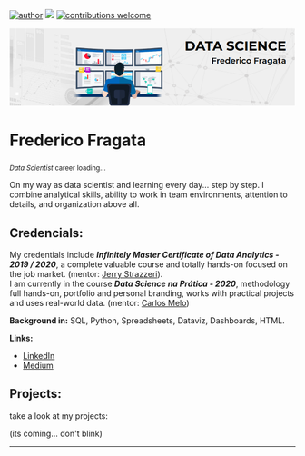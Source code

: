 [![author](https://img.shields.io/badge/author-fredtaranto-red.svg)](https://www.linkedin.com/in/fredericofragata/) [![](https://img.shields.io/badge/python-3.7+-blue.svg)](https://www.python.org/downloads/release/python-365/) [![contributions welcome](https://img.shields.io/badge/contributions-welcome-brightgreen.svg?style=flat)](https://github.com/fredtaranto/data_science/issues)

<p align="center">
  <img src="banner_bio.png" >
</p>

# Frederico Fragata
<sub>*Data Scientist* career loading...</sub>

On my way as data scientist and learning every day... step by step. I combine analytical skills, ability to work in team environments, attention to details, and organization above all.

## Credencials:
My credentials include ***Infinitely Master Certificate of Data Analytics - 2019 / 2020***, a complete valuable course and totally hands-on focused on the job market. (mentor: [Jerry Strazzeri](https://www.linkedin.com/in/jerrystrazzeri/)).<br> 
I am currently in the course ***Data Science na Prática - 2020***, methodology full hands-on, portfolio and personal branding, works with practical projects and uses real-world data. (mentor: [Carlos Melo](https://github.com/carlosfab))

**Background in:** SQL, Python, <!--Statistical inference, -->Spreadsheets, Dataviz, Dashboards, HTML.

**Links:**
* [LinkedIn](https://www.linkedin.com/in/fredericofragata/)
* [Medium](https://medium.com/@fredtaranto)


## Projects:
take a look at my projects:

(its coming... don't blink)


<!--
* **Como usar o Histograma para Data Science:** https://bit.ly/2L2cMwy  -->


---



